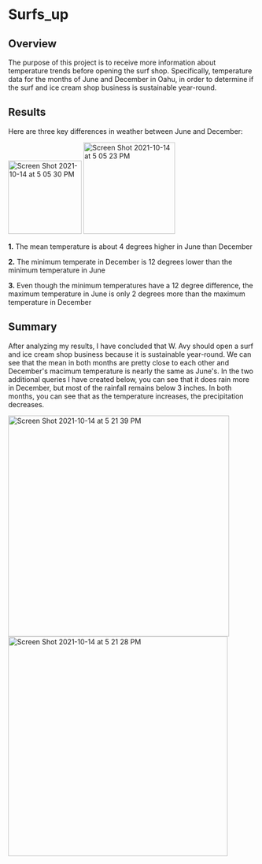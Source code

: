 # Surfs_up
## Overview

The purpose of this project is to receive more information about temperature trends before opening the surf shop. Specifically, temperature data for the months of June and December in Oahu, in order to determine if the surf and ice cream shop business is sustainable year-round.

## Results

Here are three key differences in weather between June and December:

<img width="149" alt="Screen Shot 2021-10-14 at 5 05 30 PM" src="https://user-images.githubusercontent.com/88408350/137411647-b4156f71-5795-4c3c-a5ca-d7f741a07e1d.png"> <img width="186" alt="Screen Shot 2021-10-14 at 5 05 23 PM" src="https://user-images.githubusercontent.com/88408350/137411656-9c812755-1506-49c3-b4e8-ed462cb22d66.png">


**1.** The mean temperature is about 4 degrees higher in June than December

**2.** The minimum temperate in December is 12 degrees lower than the minimum temperature in June

**3.** Even though the minimum temperatures have a 12 degree difference, the maximum temperature in June is only 2 degrees more than the maximum temperature in December


## Summary

After analyzing my results, I have concluded that W. Avy should open a surf and ice cream shop business because it is sustainable year-round. We can see that the mean in both months are pretty close to each other and December's macimum temperature is nearly the same as June's. In the two additional queries I have created below, you can see that it does rain more in December, but most of the rainfall remains below 3 inches. In both months, you can see that as the temperature increases, the precipitation decreases.


<img width="449" alt="Screen Shot 2021-10-14 at 5 21 39 PM" src="https://user-images.githubusercontent.com/88408350/137412855-cadae97f-1073-4441-ad6f-8cc739c6f30b.png">
<img width="446" alt="Screen Shot 2021-10-14 at 5 21 28 PM" src="https://user-images.githubusercontent.com/88408350/137412868-4ba1a0e4-5b44-449f-8081-c1b39d0c6ac7.png">
